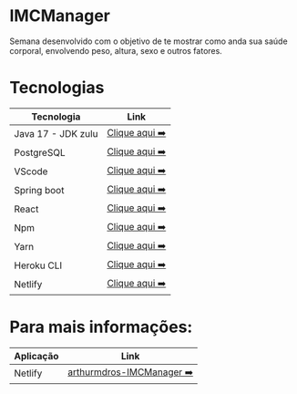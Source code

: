 # IMCManager

Semana desenvolvido com o objetivo de te mostrar como anda sua saúde corporal, envolvendo peso, altura, sexo e outros fatores.

# Tecnologias

| Tecnologia                            | Link                                                                                       |
| ------------------------------------- | ------------------------------------------------------------------------------------------ |
| Java 17 - JDK zulu                    | [Clique aqui ➡️](https://www.azul.com/downloads/)                                          |
| PostgreSQL                            | [Clique aqui ➡️](https://www.postgresql.org/download/windows/)                             |
| VScode                                | [Clique aqui ➡️](https://code.visualstudio.com/)                                           |
| Spring boot                           | [Clique aqui ➡️](https://pt-br.reactjs.org/)                                               |
| React                                 | [Clique aqui ➡️](https://spring.io/tools)                                                  |
| Npm                                   | [Clique aqui ➡️](https://nodejs.org/en/)                                                   |
| Yarn                                  | [Clique aqui ➡️](https://classic.yarnpkg.com/lang/en/docs/install/#windows-stable)         |
| Heroku CLI                            | [Clique aqui ➡️](https://devcenter.heroku.com/articles/heroku-cli)                         |
| Netlify                               | [Clique aqui ➡️](https://app.netlify.com/)                                                 |

# Para mais informações:

| Aplicação                           | Link                                                                                       |
| ------------------------------------- | -----------------------------------------------------------------------------------------|
| Netlify                             | [arthurmdros-IMCManager ➡️](http://arthurmdros-imcmanager.netlify.app/)                    |

